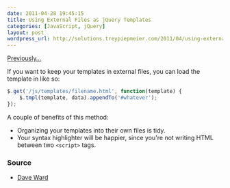 ```yaml
---
date: 2011-04-28 19:45:15
title: Using External Files as jQuery Templates
categories: [JavaScript, jQuery]
layout: post
wordpress_url: http://solutions.treypiepmeier.com/2011/04/using-external-files-as-jquery-templates/
---
```

[Previously&hellip;](/2010/10/25/jquery-templates/)

If you want to keep your templates in external files, you can load the template in like so:

```javascript
$.get('/js/templates/filename.html', function(template) {
	$.tmpl(template, data).appendTo('#whatever');
});
```

A couple of benefits of this method:

- Organizing your templates into their own files is tidy.
- Your syntax highlighter will be happier, since you're not writing HTML between two `<script>` tags.

### Source

- [Dave Ward](http://encosia.com/2010/10/05/using-external-templates-with-jquery-templates/)